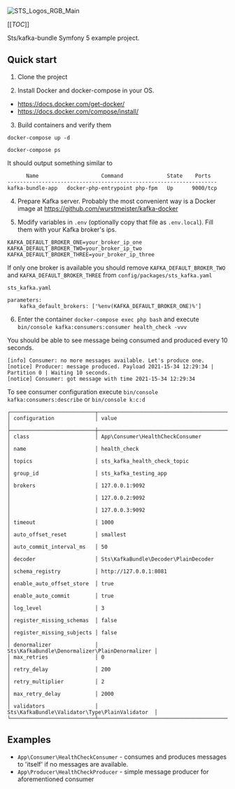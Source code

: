 ![STS_Logos_RGB_Main](/uploads/b0051093d33c1e0cd65e8cf88803d161/STS_Logos_RGB_Main.png)

[[_TOC_]]

Sts/kafka-bundle Symfony 5 example project.

## Quick start

1. Clone the project
   
2. Install Docker and docker-compose in your OS. 
   
- https://docs.docker.com/get-docker/
- https://docs.docker.com/compose/install/

3. Build containers and verify them
   
`docker-compose up -d`

`docker-compose ps`   

It should output something similar to
```
      Name                    Command              State    Ports  
-------------------------------------------------------------------
kafka-bundle-app   docker-php-entrypoint php-fpm   Up      9000/tcp
```

4. Prepare Kafka server. Probably the most convenient way is a Docker image at https://github.com/wurstmeister/kafka-docker
   
5. Modify variables in `.env` (optionally copy that file as `.env.local`). Fill them with your Kafka broker's ips.
```
KAFKA_DEFAULT_BROKER_ONE=your_broker_ip_one
KAFKA_DEFAULT_BROKER_TWO=your_broker_ip_two
KAFKA_DEFAULT_BROKER_THREE=your_broker_ip_three
```

If only one broker is available you should remove `KAFKA_DEFAULT_BROKER_TWO` and `KAFKA_DEFAULT_BROKER_THREE` from `config/packages/sts_kafka.yaml`

```
sts_kafka.yaml

parameters:
    kafka_default_brokers: ['%env(KAFKA_DEFAULT_BROKER_ONE)%']
```

6. Enter the container `docker-compose exec php bash` and execute `bin/console kafka:consumers:consumer health_check -vvv`

You should be able to see message being consumed and produced every 10 seconds.

```
[info] Consumer: no more messages available. Let's produce one.
[notice] Producer: message produced. Payload 2021-15-34 12:29:34 | Partition 0 | Waiting 10 seconds.
[notice] Consumer: got message with time 2021-15-34 12:29:34

```

To see consumer configuration execute `bin/console kafka:consumers:describe` or `bin/console k:c:d`

```
┌───────────────────────────┬────────────────────────────────────────────────┐
│ configuration             │ value                                          │
├───────────────────────────┼────────────────────────────────────────────────┤
│ class                     │ App\Consumer\HealthCheckConsumer               │
│ name                      │ health_check                                   │
│ topics                    │ sts_kafka_health_check_topic                   │
│ group_id                  │ sts_kafka_testing_app                          │
│ brokers                   │ 127.0.0.1:9092                              │
│                           │ 127.0.0.2:9092                              │
│                           │ 127.0.0.3:9092                              │
│ timeout                   │ 1000                                           │
│ auto_offset_reset         │ smallest                                       │
│ auto_commit_interval_ms   │ 50                                             │
│ decoder                   │ Sts\KafkaBundle\Decoder\PlainDecoder           │
│ schema_registry           │ http://127.0.0.1:8081                          │
│ enable_auto_offset_store  │ true                                           │
│ enable_auto_commit        │ true                                           │
│ log_level                 │ 3                                              │
│ register_missing_schemas  │ false                                          │
│ register_missing_subjects │ false                                          │
│ denormalizer              │ Sts\KafkaBundle\Denormalizer\PlainDenormalizer │
│ max_retries               │ 0                                              │
│ retry_delay               │ 200                                            │
│ retry_multiplier          │ 2                                              │
│ max_retry_delay           │ 2000                                           │
│ validators                │ Sts\KafkaBundle\Validator\Type\PlainValidator  │
└───────────────────────────┴────────────────────────────────────────────────┘
```

## Examples

- `App\Consumer\HealthCheckConsumer` - consumes and produces messages to 'itself' if no messages are available.
- `App\Producer\HealthCheckProducer` - simple message producer for aforementioned consumer

